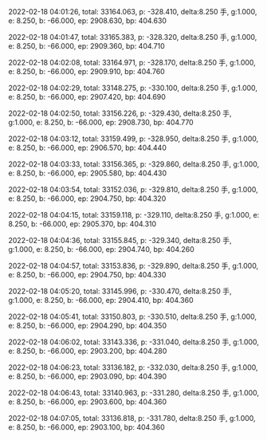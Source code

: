 2022-02-18 04:01:26, total: 33164.063, p: -328.410, delta:8.250 手, g:1.000, e: 8.250, b: -66.000, ep: 2908.630, bp: 404.630

2022-02-18 04:01:47, total: 33165.383, p: -328.320, delta:8.250 手, g:1.000, e: 8.250, b: -66.000, ep: 2909.360, bp: 404.710

2022-02-18 04:02:08, total: 33164.971, p: -328.170, delta:8.250 手, g:1.000, e: 8.250, b: -66.000, ep: 2909.910, bp: 404.760

2022-02-18 04:02:29, total: 33148.275, p: -330.100, delta:8.250 手, g:1.000, e: 8.250, b: -66.000, ep: 2907.420, bp: 404.690

2022-02-18 04:02:50, total: 33156.226, p: -329.430, delta:8.250 手, g:1.000, e: 8.250, b: -66.000, ep: 2908.730, bp: 404.770

2022-02-18 04:03:12, total: 33159.499, p: -328.950, delta:8.250 手, g:1.000, e: 8.250, b: -66.000, ep: 2906.570, bp: 404.440

2022-02-18 04:03:33, total: 33156.365, p: -329.860, delta:8.250 手, g:1.000, e: 8.250, b: -66.000, ep: 2905.580, bp: 404.430

2022-02-18 04:03:54, total: 33152.036, p: -329.810, delta:8.250 手, g:1.000, e: 8.250, b: -66.000, ep: 2904.750, bp: 404.320

2022-02-18 04:04:15, total: 33159.118, p: -329.110, delta:8.250 手, g:1.000, e: 8.250, b: -66.000, ep: 2905.370, bp: 404.310

2022-02-18 04:04:36, total: 33155.845, p: -329.340, delta:8.250 手, g:1.000, e: 8.250, b: -66.000, ep: 2904.740, bp: 404.260

2022-02-18 04:04:57, total: 33153.836, p: -329.890, delta:8.250 手, g:1.000, e: 8.250, b: -66.000, ep: 2904.750, bp: 404.330

2022-02-18 04:05:20, total: 33145.996, p: -330.470, delta:8.250 手, g:1.000, e: 8.250, b: -66.000, ep: 2904.410, bp: 404.360

2022-02-18 04:05:41, total: 33150.803, p: -330.510, delta:8.250 手, g:1.000, e: 8.250, b: -66.000, ep: 2904.290, bp: 404.350

2022-02-18 04:06:02, total: 33143.336, p: -331.040, delta:8.250 手, g:1.000, e: 8.250, b: -66.000, ep: 2903.200, bp: 404.280

2022-02-18 04:06:23, total: 33136.182, p: -332.030, delta:8.250 手, g:1.000, e: 8.250, b: -66.000, ep: 2903.090, bp: 404.390

2022-02-18 04:06:43, total: 33140.963, p: -331.280, delta:8.250 手, g:1.000, e: 8.250, b: -66.000, ep: 2903.600, bp: 404.360

2022-02-18 04:07:05, total: 33136.818, p: -331.780, delta:8.250 手, g:1.000, e: 8.250, b: -66.000, ep: 2903.100, bp: 404.360